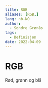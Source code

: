 ```yaml
---
title: RGB
aliases: [RGB,]
lang: nb-NO
author:
  - Sondre Grønås
tags:
  - Definisjon
date: 2022-04-09
---
```

# RGB
Rød, grønn og blå